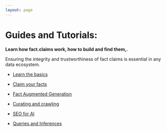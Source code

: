 ```yaml
---
layout: page
---
```

# Guides and Tutorials:

**Learn how fact.claims work, how to build and find them,.**

Ensuring the integrity and trustworthiness of fact claims is essential in any data ecosystem. 

- [Learn the basics](/howto/begin)

- [Claim your facts](/claim)

- [Fact Augmented Generation](/howto/fag)

- [Curating and crawling](/howto/crawling)

- [SEO for AI](/howto/seo)

- [Queries and Inferences](/howto/sparql)
